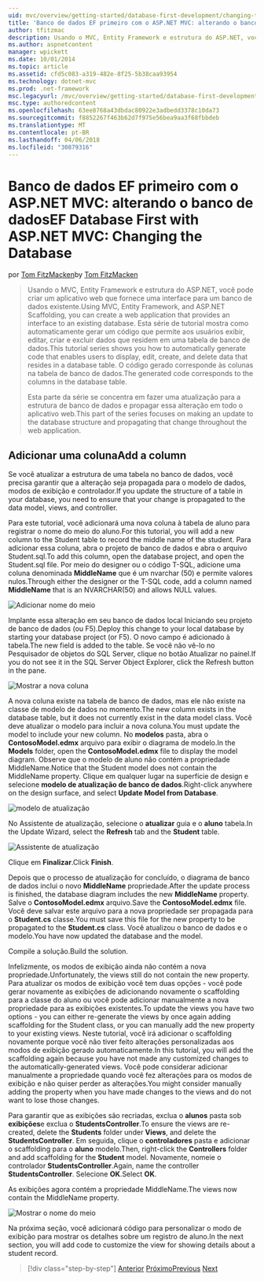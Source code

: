 ```yaml
---
uid: mvc/overview/getting-started/database-first-development/changing-the-database
title: 'Banco de dados EF primeiro com o ASP.NET MVC: alterando o banco de dados | Microsoft Docs'
author: tfitzmac
description: Usando o MVC, Entity Framework e estrutura do ASP.NET, você pode criar um aplicativo web que fornece uma interface para um banco de dados existente. Este tutorial série...
ms.author: aspnetcontent
manager: wpickett
ms.date: 10/01/2014
ms.topic: article
ms.assetid: cfd5c083-a319-482e-8f25-5b38caa93954
ms.technology: dotnet-mvc
ms.prod: .net-framework
msc.legacyurl: /mvc/overview/getting-started/database-first-development/changing-the-database
msc.type: authoredcontent
ms.openlocfilehash: 63ee8768a43dbdac80922e3adbedd3378c10da73
ms.sourcegitcommit: f8852267f463b62d7f975e56bea9aa3f68fbbdeb
ms.translationtype: MT
ms.contentlocale: pt-BR
ms.lasthandoff: 04/06/2018
ms.locfileid: "30879316"
---
```

<a name="ef-database-first-with-aspnet-mvc-changing-the-database"></a><span data-ttu-id="37026-104">Banco de dados EF primeiro com o ASP.NET MVC: alterando o banco de dados</span><span class="sxs-lookup"><span data-stu-id="37026-104">EF Database First with ASP.NET MVC: Changing the Database</span></span>
====================
<span data-ttu-id="37026-105">por [Tom FitzMacken](https://github.com/tfitzmac)</span><span class="sxs-lookup"><span data-stu-id="37026-105">by [Tom FitzMacken](https://github.com/tfitzmac)</span></span>

> <span data-ttu-id="37026-106">Usando o MVC, Entity Framework e estrutura do ASP.NET, você pode criar um aplicativo web que fornece uma interface para um banco de dados existente.</span><span class="sxs-lookup"><span data-stu-id="37026-106">Using MVC, Entity Framework, and ASP.NET Scaffolding, you can create a web application that provides an interface to an existing database.</span></span> <span data-ttu-id="37026-107">Esta série de tutorial mostra como automaticamente gerar um código que permite aos usuários exibir, editar, criar e excluir dados que residem em uma tabela de banco de dados.</span><span class="sxs-lookup"><span data-stu-id="37026-107">This tutorial series shows you how to automatically generate code that enables users to display, edit, create, and delete data that resides in a database table.</span></span> <span data-ttu-id="37026-108">O código gerado corresponde às colunas na tabela de banco de dados.</span><span class="sxs-lookup"><span data-stu-id="37026-108">The generated code corresponds to the columns in the database table.</span></span>
> 
> <span data-ttu-id="37026-109">Esta parte da série se concentra em fazer uma atualização para a estrutura de banco de dados e propagar essa alteração em todo o aplicativo web.</span><span class="sxs-lookup"><span data-stu-id="37026-109">This part of the series focuses on making an update to the database structure and propagating that change throughout the web application.</span></span>


## <a name="add-a-column"></a><span data-ttu-id="37026-110">Adicionar uma coluna</span><span class="sxs-lookup"><span data-stu-id="37026-110">Add a column</span></span>

<span data-ttu-id="37026-111">Se você atualizar a estrutura de uma tabela no banco de dados, você precisa garantir que a alteração seja propagada para o modelo de dados, modos de exibição e controlador.</span><span class="sxs-lookup"><span data-stu-id="37026-111">If you update the structure of a table in your database, you need to ensure that your change is propagated to the data model, views, and controller.</span></span>

<span data-ttu-id="37026-112">Para este tutorial, você adicionará uma nova coluna à tabela de aluno para registrar o nome do meio do aluno.</span><span class="sxs-lookup"><span data-stu-id="37026-112">For this tutorial, you will add a new column to the Student table to record the middle name of the student.</span></span> <span data-ttu-id="37026-113">Para adicionar essa coluna, abra o projeto de banco de dados e abra o arquivo Student.sql.</span><span class="sxs-lookup"><span data-stu-id="37026-113">To add this column, open the database project, and open the Student.sql file.</span></span> <span data-ttu-id="37026-114">Por meio do designer ou o código T-SQL, adicione uma coluna denominada **MiddleName** que é um nvarchar (50) e permite valores nulos.</span><span class="sxs-lookup"><span data-stu-id="37026-114">Through either the designer or the T-SQL code, add a column named **MiddleName** that is an NVARCHAR(50) and allows NULL values.</span></span>

![Adicionar nome do meio](changing-the-database/_static/image1.png)

<span data-ttu-id="37026-116">Implante essa alteração em seu banco de dados local Iniciando seu projeto de banco de dados (ou F5).</span><span class="sxs-lookup"><span data-stu-id="37026-116">Deploy this change to your local database by starting your database project (or F5).</span></span> <span data-ttu-id="37026-117">O novo campo é adicionado à tabela.</span><span class="sxs-lookup"><span data-stu-id="37026-117">The new field is added to the table.</span></span> <span data-ttu-id="37026-118">Se você não vê-lo no Pesquisador de objetos do SQL Server, clique no botão Atualizar no painel.</span><span class="sxs-lookup"><span data-stu-id="37026-118">If you do not see it in the SQL Server Object Explorer, click the Refresh button in the pane.</span></span>

![Mostrar a nova coluna](changing-the-database/_static/image2.png)

<span data-ttu-id="37026-120">A nova coluna existe na tabela de banco de dados, mas ele não existe na classe de modelo de dados no momento.</span><span class="sxs-lookup"><span data-stu-id="37026-120">The new column exists in the database table, but it does not currently exist in the data model class.</span></span> <span data-ttu-id="37026-121">Você deve atualizar o modelo para incluir a nova coluna.</span><span class="sxs-lookup"><span data-stu-id="37026-121">You must update the model to include your new column.</span></span> <span data-ttu-id="37026-122">No **modelos** pasta, abra o **ContosoModel.edmx** arquivo para exibir o diagrama de modelo.</span><span class="sxs-lookup"><span data-stu-id="37026-122">In the **Models** folder, open the **ContosoModel.edmx** file to display the model diagram.</span></span> <span data-ttu-id="37026-123">Observe que o modelo de aluno não contém a propriedade MiddleName.</span><span class="sxs-lookup"><span data-stu-id="37026-123">Notice that the Student model does not contain the MiddleName property.</span></span> <span data-ttu-id="37026-124">Clique em qualquer lugar na superfície de design e selecione **modelo de atualização de banco de dados**.</span><span class="sxs-lookup"><span data-stu-id="37026-124">Right-click anywhere on the design surface, and select **Update Model from Database**.</span></span>

![modelo de atualização](changing-the-database/_static/image3.png)

<span data-ttu-id="37026-126">No Assistente de atualização, selecione o **atualizar** guia e o **aluno** tabela.</span><span class="sxs-lookup"><span data-stu-id="37026-126">In the Update Wizard, select the **Refresh** tab and the **Student** table.</span></span>

![Assistente de atualização](changing-the-database/_static/image4.png)

<span data-ttu-id="37026-128">Clique em **Finalizar**.</span><span class="sxs-lookup"><span data-stu-id="37026-128">Click **Finish**.</span></span>

<span data-ttu-id="37026-129">Depois que o processo de atualização for concluído, o diagrama de banco de dados inclui o novo **MiddleName** propriedade.</span><span class="sxs-lookup"><span data-stu-id="37026-129">After the update process is finished, the database diagram includes the new **MiddleName** property.</span></span> <span data-ttu-id="37026-130">Salve o **ContosoModel.edmx** arquivo.</span><span class="sxs-lookup"><span data-stu-id="37026-130">Save the **ContosoModel.edmx** file.</span></span> <span data-ttu-id="37026-131">Você deve salvar este arquivo para a nova propriedade ser propagada para o **Student.cs** classe.</span><span class="sxs-lookup"><span data-stu-id="37026-131">You must save this file for the new property to be propagated to the **Student.cs** class.</span></span> <span data-ttu-id="37026-132">Você atualizou o banco de dados e o modelo.</span><span class="sxs-lookup"><span data-stu-id="37026-132">You have now updated the database and the model.</span></span>

<span data-ttu-id="37026-133">Compile a solução.</span><span class="sxs-lookup"><span data-stu-id="37026-133">Build the solution.</span></span>

<span data-ttu-id="37026-134">Infelizmente, os modos de exibição ainda não contém a nova propriedade.</span><span class="sxs-lookup"><span data-stu-id="37026-134">Unfortunately, the views still do not contain the new property.</span></span> <span data-ttu-id="37026-135">Para atualizar os modos de exibição você tem duas opções - você pode gerar novamente as exibições de adicionando novamente o scaffolding para a classe do aluno ou você pode adicionar manualmente a nova propriedade para as exibições existentes.</span><span class="sxs-lookup"><span data-stu-id="37026-135">To update the views you have two options - you can either re-generate the views by once again adding scaffolding for the Student class, or you can manually add the new property to your existing views.</span></span> <span data-ttu-id="37026-136">Neste tutorial, você irá adicionar o scaffolding novamente porque você não tiver feito alterações personalizadas aos modos de exibição gerado automaticamente.</span><span class="sxs-lookup"><span data-stu-id="37026-136">In this tutorial, you will add the scaffolding again because you have not made any customized changes to the automatically-generated views.</span></span> <span data-ttu-id="37026-137">Você pode considerar adicionar manualmente a propriedade quando você fez alterações para os modos de exibição e não quiser perder as alterações.</span><span class="sxs-lookup"><span data-stu-id="37026-137">You might consider manually adding the property when you have made changes to the views and do not want to lose those changes.</span></span>

<span data-ttu-id="37026-138">Para garantir que as exibições são recriadas, exclua o **alunos** pasta sob **exibições**e exclua o **StudentsController**.</span><span class="sxs-lookup"><span data-stu-id="37026-138">To ensure the views are re-created, delete the **Students** folder under **Views**, and delete the **StudentsController**.</span></span> <span data-ttu-id="37026-139">Em seguida, clique o **controladores** pasta e adicionar o scaffolding para o **aluno** modelo.</span><span class="sxs-lookup"><span data-stu-id="37026-139">Then, right-click the **Controllers** folder and add scaffolding for the **Student** model.</span></span> <span data-ttu-id="37026-140">Novamente, nomeie o controlador **StudentsController**.</span><span class="sxs-lookup"><span data-stu-id="37026-140">Again, name the controller **StudentsController**.</span></span> <span data-ttu-id="37026-141">Selecione **OK**.</span><span class="sxs-lookup"><span data-stu-id="37026-141">Select **OK**.</span></span>

<span data-ttu-id="37026-142">As exibições agora contém a propriedade MiddleName.</span><span class="sxs-lookup"><span data-stu-id="37026-142">The views now contain the MiddleName property.</span></span>

![Mostrar o nome do meio](changing-the-database/_static/image5.png)

<span data-ttu-id="37026-144">Na próxima seção, você adicionará código para personalizar o modo de exibição para mostrar os detalhes sobre um registro de aluno.</span><span class="sxs-lookup"><span data-stu-id="37026-144">In the next section, you will add code to customize the view for showing details about a student record.</span></span>

> [!div class="step-by-step"]
> <span data-ttu-id="37026-145">[Anterior](generating-views.md)
> [Próximo](customizing-a-view.md)</span><span class="sxs-lookup"><span data-stu-id="37026-145">[Previous](generating-views.md)
[Next](customizing-a-view.md)</span></span>
